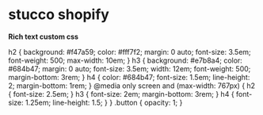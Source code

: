 # stucco shopify

**Rich text custom css**

h2 {
  background: #f47a59;
  color: #fff7f2;
  margin: 0 auto;
  font-size: 3.5em;
  font-weight: 500;
  max-width: 10em;
}
h3 {
  background: #e7b8a4;
  color: #684b47;
  margin: 0 auto;
  font-size: 3.5em;
  width: 12em;
  font-weight: 500;
  margin-bottom: 3rem;
}
h4 {
  color: #684b47;
  font-size: 1.5em;
  line-height: 2;
  margin-bottom: 1rem;
}
@media only screen and (max-width: 767px) {
  h2 {
    font-size: 2.5em;
  }
  h3 {
    font-size: 2em;
    margin-bottom: 3rem;
  }
  h4 {
    font-size: 1.25em;
    line-height: 1.5;
  }
}
.button {
  opacity: 1;
}


